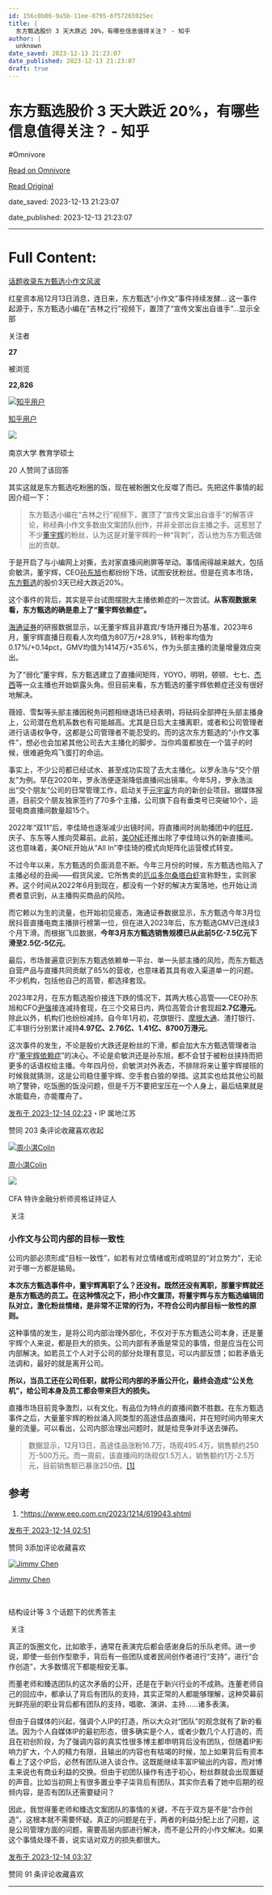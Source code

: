 ```yaml
---
id: 156c0b06-9a5b-11ee-8795-6f57265925ec
title: |
  东方甄选股价 3 天大跌近 20%，有哪些信息值得关注？ - 知乎
author: |
  unknown
date_saved: 2023-12-13 21:23:07
date_published: 2023-12-13 21:23:07
draft: true
---
```


# 东方甄选股价 3 天大跌近 20%，有哪些信息值得关注？ - 知乎
#Omnivore

[Read on Omnivore](https://omnivore.app/me/3-20-18c6773256a)

[Read Original](https://www.zhihu.com/question/634778135/answer/3325067725)

date_saved: 2023-12-13 21:23:07

date_published: 2023-12-13 21:23:07

--- 

# Full Content: 

[话题收录东方甄选小作文风波](https://www.zhihu.com/topic/29056775)

红星资本局12月13日消息，连日来，东方甄选“小作文”事件持续发酵... 这一事件起源于，东方甄选小编在“吉林之行”视频下，置顶了“宣传文案出自谁手”…显示全部 ​

关注者

**27**

被浏览

**22,826**

[![知乎用户](https://proxy-prod.omnivore-image-cache.app/0x0,snZCj0mxDTwo4UnLD_dm2m4tI-4NhpHNgax2Znhv_hmI/https://pica.zhimg.com/v2-abed1a8c04700ba7d72b45195223e0ff_l.jpg?source=2c26e567)](https://www.zhihu.com/people/f80ffb75e832a2db62ca3246e500fce2)

[知乎用户](https://www.zhihu.com/people/f80ffb75e832a2db62ca3246e500fce2)

[​](https://www.zhihu.com/question/48510028)​![](https://proxy-prod.omnivore-image-cache.app/0x0,sRpP1H2oa_TfsDLpATwsIt6ipVLRN7HlUZGTch2Ee4JQ/https://picx.zhimg.com/v2-4812630bc27d642f7cafcd6cdeca3d7a.jpg?source=88ceefae)

南京大学 教育学硕士

20 人赞同了该回答

其实这就是东方甄选吃粉圈的饭，现在被粉圈文化反噬了而已。先把这件事情的起因介绍一下：

> 东方甄选小编在“吉林之行”视频下，置顶了“宣传文案出自谁手”的解答评论，称经典小作文多数由文案团队创作，并非全部出自主播之手。这惹怒了不少[董宇辉](https://www.zhihu.com/search?q=%E8%91%A3%E5%AE%87%E8%BE%89&search%5Fsource=Entity&hybrid%5Fsearch%5Fsource=Entity&hybrid%5Fsearch%5Fextra=%7B%22sourceType%22%3A%22answer%22%2C%22sourceId%22%3A3325067725%7D)的粉丝，认为这是对董宇辉的一种“背刺”，否认他为东方甄选做出的贡献。

于是开启了与小编网上对撕，去对家直播间刷屏等举动。事情闹得越来越大，包括俞敏洪，董宇辉，CEO[孙东旭](https://www.zhihu.com/search?q=%E5%AD%99%E4%B8%9C%E6%97%AD&search%5Fsource=Entity&hybrid%5Fsearch%5Fsource=Entity&hybrid%5Fsearch%5Fextra=%7B%22sourceType%22%3A%22answer%22%2C%22sourceId%22%3A3325067725%7D)也都纷纷下场，试图安抚粉丝。但是在资本市场，[东方甄选](https://www.zhihu.com/search?q=%E4%B8%9C%E6%96%B9%E7%94%84%E9%80%89&search%5Fsource=Entity&hybrid%5Fsearch%5Fsource=Entity&hybrid%5Fsearch%5Fextra=%7B%22sourceType%22%3A%22answer%22%2C%22sourceId%22%3A3325067725%7D)的股价3天已经大跌近20%。

这个事件的背后，其实是平台试图摆脱大主播依赖症的一次尝试。**从客观数据来看，东方甄选的确是患上了“董宇辉依赖症”。**

[海通证券](https://www.zhihu.com/search?q=%E6%B5%B7%E9%80%9A%E8%AF%81%E5%88%B8&search%5Fsource=Entity&hybrid%5Fsearch%5Fsource=Entity&hybrid%5Fsearch%5Fextra=%7B%22sourceType%22%3A%22answer%22%2C%22sourceId%22%3A3325067725%7D)的研报数据显示，以无董宇辉且非嘉宾/专场开播日为基准，2023年6月，董宇辉直播日观看人次均值为807万/+28.9%，转粉率均值为0.17%/+0.14pct，GMV均值为1414万/+35.6%，作为头部主播的流量增量效应突出。

为了“弱化”董宇辉，东方甄选建立了直播间矩阵，YOYO，明明，顿顿、七七、[杰西](https://www.zhihu.com/search?q=%E6%9D%B0%E8%A5%BF&search%5Fsource=Entity&hybrid%5Fsearch%5Fsource=Entity&hybrid%5Fsearch%5Fextra=%7B%22sourceType%22%3A%22answer%22%2C%22sourceId%22%3A3325067725%7D)等一众主播也开始崭露头角。但目前来看，东方甄选的董宇辉依赖症还没有很好地解决。

薇娅、雪梨等头部主播因税务问题相继退场已经表明，将砝码全部押在头部主播身上，公司潜在危机系数也有可能越高。尤其是日后大主播离职，或者和公司管理者进行话语权争夺，这都是公司管理者不能忍受的。而的这次东方甄选的“小作文事件”，想必也会加紧其他公司去大主播化的脚步。当你鸡蛋都放在一个篮子的时候，很难避免鸡飞蛋打的命运。

事实上，不少公司都已经试水、甚至成功实现了去大主播化。以罗永浩与“交个朋友”为例。早在2020年，罗永浩便逐渐降低直播间出镜率。今年5月，罗永浩淡出“交个朋友”公司的日常管理工作，启动关于[元宇宙](https://www.zhihu.com/search?q=%E5%85%83%E5%AE%87%E5%AE%99&search%5Fsource=Entity&hybrid%5Fsearch%5Fsource=Entity&hybrid%5Fsearch%5Fextra=%7B%22sourceType%22%3A%22answer%22%2C%22sourceId%22%3A3325067725%7D)方向的新创业项目。据媒体报道，目前交个朋友独家签约了70多个主播，公司旗下自有垂类号已突破10个，运营电商直播间数量超15个。

2022年“双11”后，李佳琦也逐渐减少出镜时间，将直播间时尚助播团中的[旺旺](https://www.zhihu.com/search?q=%E6%97%BA%E6%97%BA&search%5Fsource=Entity&hybrid%5Fsearch%5Fsource=Entity&hybrid%5Fsearch%5Fextra=%7B%22sourceType%22%3A%22answer%22%2C%22sourceId%22%3A3325067725%7D)、庆子、东东等人推向荧幕前。此前，[美ONE](https://www.zhihu.com/search?q=%E7%BE%8EONE&search%5Fsource=Entity&hybrid%5Fsearch%5Fsource=Entity&hybrid%5Fsearch%5Fextra=%7B%22sourceType%22%3A%22answer%22%2C%22sourceId%22%3A3325067725%7D)还推出除了李佳琦以外的新直播间。这也意味着，美ONE开始从“All In”李佳琦的模式向矩阵化运营模式转变。

不过今年以来，东方甄选的负面消息不断。今年三月份的时候，东方甄选也陷入了主播必经的丑闻——假货风波。它所售卖的[厄瓜多尔桑塔白虾](https://www.zhihu.com/search?q=%E5%8E%84%E7%93%9C%E5%A4%9A%E5%B0%94%E6%A1%91%E5%A1%94%E7%99%BD%E8%99%BE&search%5Fsource=Entity&hybrid%5Fsearch%5Fsource=Entity&hybrid%5Fsearch%5Fextra=%7B%22sourceType%22%3A%22answer%22%2C%22sourceId%22%3A3325067725%7D)宣称野生，实则家养。这个时间从2022年6月到现在，都没有一个好的解决方案落地，也开始让消费者意识到，从主播购买商品的风险。

而它赖以为生的流量，也开始初见疲态，海通证券数据显示，东方甄选今年3月位居抖音直播电商主播排行榜第一位，但在进入2023年后，东方甄选GMV已连续3个月下滑。而根据飞瓜数据，**今年3月东方甄选销售规模已从此前5亿-7.5亿元下滑至2.5亿-5亿元**。

最后，市场普遍意识到东方甄选依赖单一平台、单一头部主播的风险，而东方甄选自营产品与直播共同贡献了85%的营收，也意味着其具有收入渠道单一的问题。不少机构，包括他自己的高管，都选择套现。

2023年2月，在东方甄选股价接连下跌的情况下，其两大核心高管——CEO孙东旭和CFO[尹强](https://www.zhihu.com/search?q=%E5%B0%B9%E5%BC%BA&search%5Fsource=Entity&hybrid%5Fsearch%5Fsource=Entity&hybrid%5Fsearch%5Fextra=%7B%22sourceType%22%3A%22answer%22%2C%22sourceId%22%3A3325067725%7D)接连减持套现，在三个交易日内，两位高管合计套现超**2.7亿港元**。除此以外，机构们也纷纷减持。自今年1月初，花旗银行、[摩根大通](https://www.zhihu.com/search?q=%E6%91%A9%E6%A0%B9%E5%A4%A7%E9%80%9A&search%5Fsource=Entity&hybrid%5Fsearch%5Fsource=Entity&hybrid%5Fsearch%5Fextra=%7B%22sourceType%22%3A%22answer%22%2C%22sourceId%22%3A3325067725%7D)、渣打银行、汇丰银行分别累计减持**4.97亿、2.76亿、1.41亿、8700万港元**。

这次事件的发生，不论是股价大跌还是粉丝的下滑，都会加大东方甄选管理者治疗“[董宇辉依赖症](https://www.zhihu.com/search?q=%E8%91%A3%E5%AE%87%E8%BE%89%E4%BE%9D%E8%B5%96%E7%97%87&search%5Fsource=Entity&hybrid%5Fsearch%5Fsource=Entity&hybrid%5Fsearch%5Fextra=%7B%22sourceType%22%3A%22answer%22%2C%22sourceId%22%3A3325067725%7D)”的决心。不论是俞敏洪还是孙东旭，都不会甘于被粉丝挟持而把更多的话语权给主播。今年四月份，俞敏洪对外表态，不排除将来让董宇辉接班的时候我就猜测，这是公司稳住董宇辉、空手套白狼的举措。这其实也给其他公司敲响了警钟，吃饭圈的饭没问题，但是千万不要把宝压在一个人身上，最后结果就是水能载舟，亦能覆舟了。

[发布于 2023-12-14 02:23](https://www.zhihu.com/question/634778135/answer/3325067725)・IP 属地江苏

​赞同 20​​3 条评论​收藏​喜欢收起​

[![周小淇Colin](https://proxy-prod.omnivore-image-cache.app/0x0,sbOY3cq9OISujC3A1C7ak03TPXkw4nae7du8Eh2PyhFM/https://pica.zhimg.com/v2-6edcfe80670fffe43f2332411651f4fa_l.jpg?source=1def8aca)](https://www.zhihu.com/people/zhouqipru)

[周小淇Colin](https://www.zhihu.com/people/zhouqipru)

[​](https://www.zhihu.com/question/48510028)​![](https://proxy-prod.omnivore-image-cache.app/0x0,sKBtfFYtK0ROqGdvN0zCp5BhZ6pS4CW6jvNAosyO8byE/https://pica.zhimg.com/v2-4812630bc27d642f7cafcd6cdeca3d7a.jpg?source=88ceefae)

CFA 特许金融分析师资格证持证人

​ 关注

### 小作文与公司内部的目标一致性

公司内部必须形成“目标一致性”，如若有对立情绪或形成明显的“对立势力”，无论对于哪一方都是输局。

**本次东方甄选事件中，董宇辉离职了么？还没有。既然还没有离职，那董宇辉就还是东方甄选的员工。在这种情况之下，把小作文置顶，将董宇辉与东方甄选编辑团队对立，激化粉丝情绪，是非常不正常的行为，不符合公司内部目标一致性的原则。**

这种事情的发生，是将公司内部治理外部化，不仅对于东方甄选公司本身，还是董宇辉个人来说，都是巨大的损失。公司内部有矛盾是常见的事情，但是应当在公司内部解决。如若员工个人对于公司的部分处理有意见，可以内部反馈；如若矛盾无法调和，最好的就是离开公司。

**所以，当员工还在公司任职，就将公司内部的矛盾公开化，最终会造成“公关危机”，给公司本身及员工都会带来巨大的损失。**

直播市场目前竞争激烈，以有文化，有品位为特点的直播间数不胜数。在东方甄选事件之后，大量董宇辉的粉丝涌入同类型的高途佳品直播间，并在短时间内带来大量的流量。可以看出，公司内部治理出问题时，就是给竞争对手送去弹药。

> 数据显示，12月13日，高途佳品涨粉16.7万，场观495.4万，销售额约250万-500万元。而一周前，该直播间的场观仅1.5万人，销售额约1万-2.5万元，目前销售额已暴涨250倍。[\[1\]](#ref%5F1)

## 参考

1. [^](#ref%5F1%5F0)<https://www.eeo.com.cn/2023/1214/619043.shtml>

[发布于 2023-12-14 02:51](https://www.zhihu.com/question/634778135/answer/3325112875)

​赞同 3​​添加评论​收藏​喜欢

[![Jimmy Chen](https://proxy-prod.omnivore-image-cache.app/0x0,s1k10hHrwEdf6EkN_Fyv8LuJDyLEppZzthwddYfXD644/https://picx.zhimg.com/v2-81e1643f80f2ea6428bf2ec2372ffa3f_l.jpg?source=1def8aca)](https://www.zhihu.com/people/jimmy-chen-89)

[Jimmy Chen](https://www.zhihu.com/people/jimmy-chen-89)

[​](https://www.zhihu.com/question/48509984)

结构设计等 3 个话题下的优秀答主

​ 关注

真正的饭圈文化，比如歌手，通常在表演完后都会感谢身后的乐队老师。进一步说，即使一些创作型歌手，背后有一些团队或者民间创作者进行“支持”，进行“合作创造”，大多数情况下都能相安无事。

而董老师和臻选团队的这次矛盾的公开，还是在于新兴行业的不成熟。连董老师自己的回应中，都承认了背后有团队的支持，其实正常的人都能够理解，这种荧幕前光鲜亮丽的职业背后都有团队的支持，唱歌、演讲、主持……诸多表演。

但由于自媒体的兴起，强调个人IP的打造，所以大众对“团队”的观念就有了新的看法。因为个人自媒体IP的最初形态，很多确实是个人，或者少数几个人打造的，而且在初创阶段，为了强调内容的真实性很多博主都申明背后没有团队，但随着IP影响力扩大，个人的精力有限，且输出的内容也有枯竭的时候，加上如果背后有资本看上了这个IP后，必然有团队进入谈合作。这既能继续丰富IP输出的内容，而对博主来说也有商业利益的交换。但由于初团队操作有违于初心，粉丝群就会出现置疑的声音。比如当初网上有很多置业李子柒背后有团队，其实你去看了她中后期的视频内容，是否有团队还需要疑问？

因此，我觉得董老师和臻选文案团队的事情的关键，不在于双方是不是“合作创造”，这根本就不需要怀疑。真正的问题是在于，两者的利益分配上出了问题，这是公司管理方面的问题，需要高层内部进行解决，而不是公开的小作文解决。如果这个事情处理不善，说实话对双方的损失都很大。

[发布于 2023-12-14 03:37](https://www.zhihu.com/question/634778135/answer/3325186833)

​赞同 9​​1 条评论​收藏​喜欢

---

